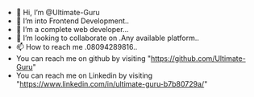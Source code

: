- 👋 Hi, I’m @Ultimate-Guru
- 👀 I’m into Frontend Development..
- 🌱 I’m a complete web developer...
- 💞️ I’m looking to collaborate on .Any available platform..
- 📫 How to reach me .08094289816..
- You can reach me on github by visiting "https://github.com/Ultimate-Guru"
- You can reach me on Linkedin by visiting "https://www.linkedin.com/in/ultimate-guru-b7b80729a/"

<!---
Ultimate-Guru/Ultimate-Guru is a ✨ special ✨ repository because its `README.md` (this file) appears on your GitHub profile.
You can click the Preview link to take a look at your changes.
--->

